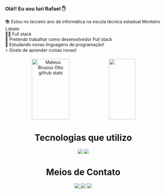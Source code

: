 ### Olá!! Eu sou Iuri Rafael ✋ 
📚 Estou no terceiro ano de informática na escola técnica estadual Monteiro Lobato
<br>
👩‍💻 Full stack
<br>
💼 Pretendo trabalhar como desenvolvedor Full stack
<br>
🌱 Estudando novas linguagens de programação!
<br>
⚡ Gosto de aprender coisas novas!

<div align="center">  
  <img width="49%" height="195px" src="https://github-readme-stats.vercel.app/api?username=iuriRafael&show_icons=true&count_private=true&hide_border=true&title_color=FF4500&icon_color=FF4500&text_color=c9d1d9&bg_color=0d1117" alt="Mateus Brusius Otto github stats" /> 
  <img width="41%" height="195px" src="https://github-readme-stats.vercel.app/api/top-langs/?username=iuriRafael&layout=compact&hide_border=true&title_color=FF4500&text_color=c9d1d9&bg_color=0d1117" />
</div>

<div align="center"><h1>Tecnologias que utilizo</h1></div>
<div align="center">
    <img src="https://skillicons.dev/icons?i=bootstrap,html,css,vscode,github,figma,git" />
    <img src="https://skillicons.dev/icons?i=nodejs,python,javascript,express,mongodb,c,java,mysql" /><br>
</div>



<div align="center"><h1>Meios de Contato</h1></div>

<div align="center"> 
<a href="https://www.instagram.com/_iurirafael_/" target="_blank"><img src="https://img.shields.io/badge/-Instagram-%23E4405F?style=for-the-badge&logo=instagram&logoColor=white"</a>
<a href = "iurigames11@gmail.com"> <img src="https://img.shields.io/badge/-Gmail-%23333?style=for-the-badge&logo=gmail&logoColor=white" target="_blank"></a>
<a href="https://www.linkedin.com/in/iuri-rafael-48ba97259/" target="_blank"><img src="https://img.shields.io/badge/Linkedin-9146FF?style=for-the-badge&logo=twitch&logoColor=white" target="_blank"></a>
</div>

